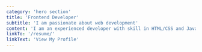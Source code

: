 ```yaml
---
category: 'hero section'
title: 'Frontend Developer'
subtitle: 'I am passionate about web development'
content: 'I am an experienced developer with skill in HTML/CSS and JavaScript framework such as React/Vue. Looking to obtain the role of Software Developer to utilise two plus years of experience in handling popular web languages and JavaScript in developing and implementing applications based on clients’ need. '
linkTo: '/resume/'
linkText: 'View My Profile'
---
```

